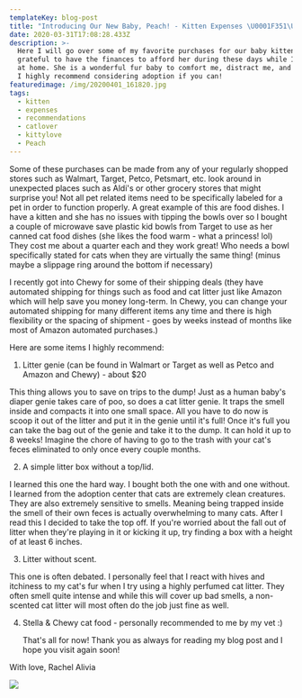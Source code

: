 ```yaml
---
templateKey: blog-post
title: "Introducing Our New Baby, Peach! - Kitten Expenses \U0001F351\U0001F431"
date: 2020-03-31T17:08:28.433Z
description: >-
  Here I will go over some of my favorite purchases for our baby kitten! I am so
  grateful to have the finances to afford her during these days while I'm stuck
  at home. She is a wonderful fur baby to comfort me, distract me, and love me.
  I highly recommend considering adoption if you can!
featuredimage: /img/20200401_161820.jpg
tags:
  - kitten
  - expenses
  - recommendations
  - catlover
  - kittylove
  - Peach
---
```

Some of these purchases can be made from any of your regularly shopped stores such as Walmart, Target, Petco, Petsmart, etc.  look around in unexpected places such as Aldi's or other grocery stores that might surprise you! Not all pet related items need to be specifically labeled for a pet in order to function properly. A great example of this are food dishes. I have a kitten and she has no issues with tipping the bowls over so I bought a couple of microwave save plastic kid bowls from Target to use as her canned cat food dishes (she likes the food warm - what a princess! lol) They cost me about a quarter each and they work great! Who needs a bowl specifically stated for cats when they are virtually the same thing! (minus maybe a slippage ring around the bottom if necessary)

I recently got into Chewy for some of their shipping deals (they have automated shipping for things such as food and cat litter just like Amazon which will help save you money long-term. In Chewy, you can change your automated shipping for many different items any time and there is high flexibility or the spacing of shipment - goes by weeks instead of months like most of Amazon automated purchases.)

Here are some items I highly recommend:

1. Litter genie (can be found in Walmart or Target as well as Petco and Amazon and Chewy) - about $20

This thing allows you to save on trips to the dump! Just as a human baby's diaper genie takes care of poo, so does a cat litter genie. It traps the smell inside and compacts it into one small space. All you have to do now is scoop it out of the litter and put it in the genie until it's full! Once it's full you can take the bag out of the genie and take it to the dump. It can hold it up to 8 weeks! Imagine the chore of having to go to the trash with your cat's feces eliminated to only once every couple months.

2. A simple litter box without a top/lid.

I learned this one the hard way. I bought both the one with and one without. I learned from the adoption center that cats are extremely clean creatures. They are also extremely sensitive to smells. Meaning being trapped inside the smell of their own feces is actually overwhelming to many cats. After I read this I decided to take the top off. If you're worried about the fall out of litter when they're playing in it or kicking it up, try finding a box with a height of at least 6 inches.

3. Litter without scent.

This one is often debated. I personally feel that I react with hives and itchiness to my cat's fur when I try using a highly perfumed cat litter. They often smell quite intense and while this will cover up bad smells, a non-scented cat litter will most often do the job just fine as well. 

4. Stella & Chewy cat food - personally recommended to me by my vet :)

   That's all for now! Thank you as always for reading my blog post and I hope you visit again soon!

With love, Rachel Alivia 

![](/img/20200416_152231.jpg)